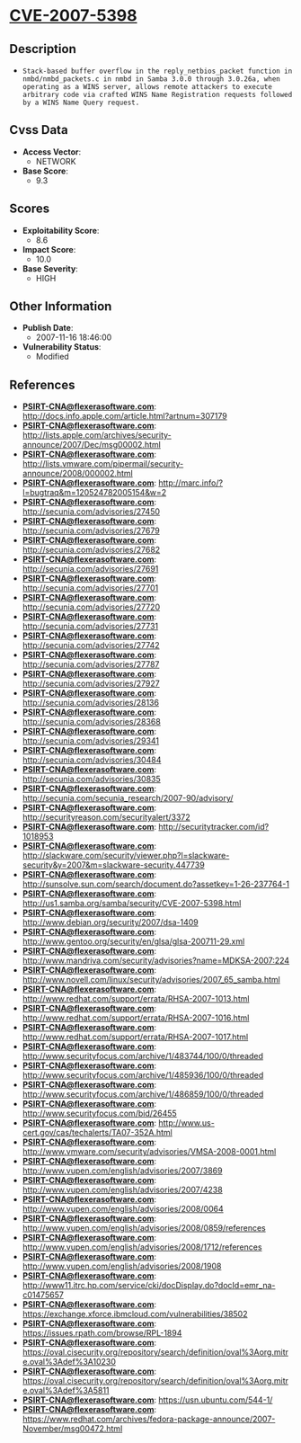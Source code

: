 
# [CVE-2007-5398](http://docs.info.apple.com/article.html?artnum=307179)

## Description

- `Stack-based buffer overflow in the reply_netbios_packet function in nmbd/nmbd_packets.c in nmbd in Samba 3.0.0 through 3.0.26a, when operating as a WINS server, allows remote attackers to execute arbitrary code via crafted WINS Name Registration requests followed by a WINS Name Query request.`

## Cvss Data

- **Access Vector**:
  - NETWORK
- **Base Score**:
  - 9.3

## Scores

- **Exploitability Score**:
  - 8.6
- **Impact Score**:
  - 10.0
- **Base Severity**:
  - HIGH

## Other Information

- **Publish Date**:
  - 2007-11-16 18:46:00
- **Vulnerability Status**:
  - Modified

## References

- **PSIRT-CNA@flexerasoftware.com**: http://docs.info.apple.com/article.html?artnum=307179
- **PSIRT-CNA@flexerasoftware.com**: http://lists.apple.com/archives/security-announce/2007/Dec/msg00002.html
- **PSIRT-CNA@flexerasoftware.com**: http://lists.vmware.com/pipermail/security-announce/2008/000002.html
- **PSIRT-CNA@flexerasoftware.com**: http://marc.info/?l=bugtraq&m=120524782005154&w=2
- **PSIRT-CNA@flexerasoftware.com**: http://secunia.com/advisories/27450
- **PSIRT-CNA@flexerasoftware.com**: http://secunia.com/advisories/27679
- **PSIRT-CNA@flexerasoftware.com**: http://secunia.com/advisories/27682
- **PSIRT-CNA@flexerasoftware.com**: http://secunia.com/advisories/27691
- **PSIRT-CNA@flexerasoftware.com**: http://secunia.com/advisories/27701
- **PSIRT-CNA@flexerasoftware.com**: http://secunia.com/advisories/27720
- **PSIRT-CNA@flexerasoftware.com**: http://secunia.com/advisories/27731
- **PSIRT-CNA@flexerasoftware.com**: http://secunia.com/advisories/27742
- **PSIRT-CNA@flexerasoftware.com**: http://secunia.com/advisories/27787
- **PSIRT-CNA@flexerasoftware.com**: http://secunia.com/advisories/27927
- **PSIRT-CNA@flexerasoftware.com**: http://secunia.com/advisories/28136
- **PSIRT-CNA@flexerasoftware.com**: http://secunia.com/advisories/28368
- **PSIRT-CNA@flexerasoftware.com**: http://secunia.com/advisories/29341
- **PSIRT-CNA@flexerasoftware.com**: http://secunia.com/advisories/30484
- **PSIRT-CNA@flexerasoftware.com**: http://secunia.com/advisories/30835
- **PSIRT-CNA@flexerasoftware.com**: http://secunia.com/secunia_research/2007-90/advisory/
- **PSIRT-CNA@flexerasoftware.com**: http://securityreason.com/securityalert/3372
- **PSIRT-CNA@flexerasoftware.com**: http://securitytracker.com/id?1018953
- **PSIRT-CNA@flexerasoftware.com**: http://slackware.com/security/viewer.php?l=slackware-security&y=2007&m=slackware-security.447739
- **PSIRT-CNA@flexerasoftware.com**: http://sunsolve.sun.com/search/document.do?assetkey=1-26-237764-1
- **PSIRT-CNA@flexerasoftware.com**: http://us1.samba.org/samba/security/CVE-2007-5398.html
- **PSIRT-CNA@flexerasoftware.com**: http://www.debian.org/security/2007/dsa-1409
- **PSIRT-CNA@flexerasoftware.com**: http://www.gentoo.org/security/en/glsa/glsa-200711-29.xml
- **PSIRT-CNA@flexerasoftware.com**: http://www.mandriva.com/security/advisories?name=MDKSA-2007:224
- **PSIRT-CNA@flexerasoftware.com**: http://www.novell.com/linux/security/advisories/2007_65_samba.html
- **PSIRT-CNA@flexerasoftware.com**: http://www.redhat.com/support/errata/RHSA-2007-1013.html
- **PSIRT-CNA@flexerasoftware.com**: http://www.redhat.com/support/errata/RHSA-2007-1016.html
- **PSIRT-CNA@flexerasoftware.com**: http://www.redhat.com/support/errata/RHSA-2007-1017.html
- **PSIRT-CNA@flexerasoftware.com**: http://www.securityfocus.com/archive/1/483744/100/0/threaded
- **PSIRT-CNA@flexerasoftware.com**: http://www.securityfocus.com/archive/1/485936/100/0/threaded
- **PSIRT-CNA@flexerasoftware.com**: http://www.securityfocus.com/archive/1/486859/100/0/threaded
- **PSIRT-CNA@flexerasoftware.com**: http://www.securityfocus.com/bid/26455
- **PSIRT-CNA@flexerasoftware.com**: http://www.us-cert.gov/cas/techalerts/TA07-352A.html
- **PSIRT-CNA@flexerasoftware.com**: http://www.vmware.com/security/advisories/VMSA-2008-0001.html
- **PSIRT-CNA@flexerasoftware.com**: http://www.vupen.com/english/advisories/2007/3869
- **PSIRT-CNA@flexerasoftware.com**: http://www.vupen.com/english/advisories/2007/4238
- **PSIRT-CNA@flexerasoftware.com**: http://www.vupen.com/english/advisories/2008/0064
- **PSIRT-CNA@flexerasoftware.com**: http://www.vupen.com/english/advisories/2008/0859/references
- **PSIRT-CNA@flexerasoftware.com**: http://www.vupen.com/english/advisories/2008/1712/references
- **PSIRT-CNA@flexerasoftware.com**: http://www.vupen.com/english/advisories/2008/1908
- **PSIRT-CNA@flexerasoftware.com**: http://www11.itrc.hp.com/service/cki/docDisplay.do?docId=emr_na-c01475657
- **PSIRT-CNA@flexerasoftware.com**: https://exchange.xforce.ibmcloud.com/vulnerabilities/38502
- **PSIRT-CNA@flexerasoftware.com**: https://issues.rpath.com/browse/RPL-1894
- **PSIRT-CNA@flexerasoftware.com**: https://oval.cisecurity.org/repository/search/definition/oval%3Aorg.mitre.oval%3Adef%3A10230
- **PSIRT-CNA@flexerasoftware.com**: https://oval.cisecurity.org/repository/search/definition/oval%3Aorg.mitre.oval%3Adef%3A5811
- **PSIRT-CNA@flexerasoftware.com**: https://usn.ubuntu.com/544-1/
- **PSIRT-CNA@flexerasoftware.com**: https://www.redhat.com/archives/fedora-package-announce/2007-November/msg00472.html
